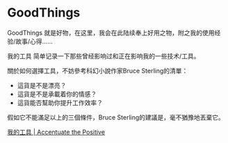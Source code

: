 # GoodThings

GoodThings 就是好物，在这里，我会在此陆续奉上好用之物，附之我的使用经验/故事/心得……

我的工具
简单记录一下那些曾经影响过和正在影响我的一些技术/工具。

關於如何選擇工具，不妨參考科幻小說作家Bruce Sterling的清單：

- 這貨是不是漂亮？
- 這貨是不是承載着你的情感？
- 這貨能否幫助你提升工作效率？

假如它不能滿足以上的三個條件，Bruce Sterling的建議是，毫不猶豫地丟棄它。

[我的工具 | Accentuate the Positive](http://www.tonyyet.com/tools)